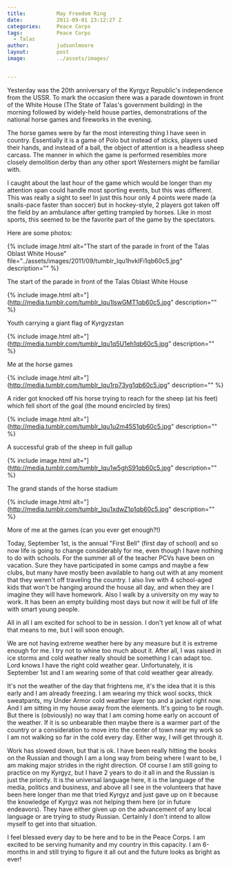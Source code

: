 ```yaml
---
title:			May Freedom Ring
date:			2011-09-01 23:12:27 Z
categories:		Peace Corps
tags:			Peace Corps
  - Talas
author:			judsonlmoore
layout:			post
image:			../assets/images/


---
```


Yesterday was the 20th anniversary of the Kyrgyz Republic's independence from the USSR. To mark the occasion there was a parade downtown in front of the White House (The State of Talas's government building) in the morning followed by widely-held house parties, demonstrations of the national horse games and fireworks in the evening.

The horse games were by far the most interesting thing I have seen in country. Essentially it is a game of Polo but instead of sticks, players used their hands, and instead of a ball, the object of attention is a headless sheep carcass. The manner in which the game is performed resembles more closely demolition derby than any other sport Westerners might be familiar with.

I caught about the last hour of the game which would be longer than my attention span could handle most sporting events, but this was different. This was really a sight to see! In just this hour only 4 points were made (a snails-pace faster than soccer) but in hockey-style, 2 players got taken off the field by an ambulance after getting trampled by horses. Like in most sports, this seemed to be the favorite part of the game by the spectators.

Here are some photos:

{% include image.html alt="The start of the parade in front of the Talas Oblast White House" file="../assets/images/2011/09/tumblr_lqu1hvkIFi1qb60c5.jpg" description="" %}

The start of the parade in front of the Talas Oblast White House

{% include image.html alt="](http://media.tumblr.com/tumblr_lqu1lswGMT1qb60c5.jpg" description="" %}

Youth carrying a giant flag of Kyrgyzstan

{% include image.html alt="](http://media.tumblr.com/tumblr_lqu1q5U1eh1qb60c5.jpg" description="" %}

Me at the horse games

{% include image.html alt="](http://media.tumblr.com/tumblr_lqu1rp73yg1qb60c5.jpg" description="" %}

A rider got knocked off his horse trying to reach for the sheep (at his feet) which fell short of the goal (the mound encircled by tires)

{% include image.html alt="](http://media.tumblr.com/tumblr_lqu1u2m45S1qb60c5.jpg" description="" %}

A successful grab of the sheep in full gallup

{% include image.html alt="](http://media.tumblr.com/tumblr_lqu1w5ghS91qb60c5.jpg" description="" %}

The grand stands of the horse stadium

{% include image.html alt="](http://media.tumblr.com/tumblr_lqu1xdwZ1p1qb60c5.jpg" description="" %}

More of me at the games (can you ever get enough?!)

Today, September 1st, is the annual "First Bell" (first day of school) and so now life is going to change considerably for me, even though I have nothing to do with schools. For the summer all of the teacher PCVs have been on vacation. Sure they have participated in some camps and maybe a few clubs, but many have mostly been available to hang out with at any moment that they weren't off traveling the country. I also live with 4 school-aged kids that won't be hanging around the house all day, and when they are I imagine they will have homework. Also I walk by a university on my way to work. It has been an empty building most days but now it will be full of life with smart young people.

All in all I am excited for school to be in session. I don't yet know all of what that means to me, but I will soon enough.

We are not having extreme weather here by any measure but it is extreme enough for me. I try not to whine too much about it. After all, I was raised in ice storms and cold weather really should be something I can adapt too. Lord knows I have the right cold weather gear. Unfortunately, it is September 1st and I am wearing some of that cold weather gear already.

It's not the weather of the day that frightens me, it's the idea that it is this early and I am already freezing. I am wearing my thick wool socks, thick sweatpants, my Under Armor cold weather layer top and a jacket right now. And I am sitting in my house away from the elements. It's going to be rough. But there is (obviously) no way that I am coming home early on account of the weather. If it is so unbearable then maybe there is a warmer part of the country or a consideration to move into the center of town near my work so I am not walking so far in the cold every day. Either way, I will get through it.

Work has slowed down, but that is ok. I have been really hitting the books on the Russian and though I am a long way from being where I want to be, I am making major strides in the right direction. Of course I am still going to practice on my Kyrgyz, but I have 2 years to do it all in and the Russian is just the priority. It is the universal language here, it is the language of the media, politics and business, and above all I see in the volunteers that have been here longer than me that tried Kyrgyz and just gave up on it because the knowledge of Kyrgyz was not helping them here (or in future endeavors). They have either given up on the advancement of any local language or are trying to study Russian. Certainly I don't intend to allow myself to get into that situation.

I feel blessed every day to be here and to be in the Peace Corps. I am excited to be serving humanity and my country in this capacity. I am 6-months in and still trying to figure it all out and the future looks as bright as ever!
